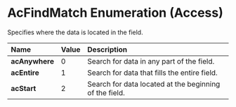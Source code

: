 
# AcFindMatch Enumeration (Access)

Specifies where the data is located in the field. 



|**Name**|**Value**|**Description**|
|:-----|:-----|:-----|
| **acAnywhere**|0|Search for data in any part of the field.|
| **acEntire**|1|Search for data that fills the entire field.|
| **acStart**|2|Search for data located at the beginning of the field.|
